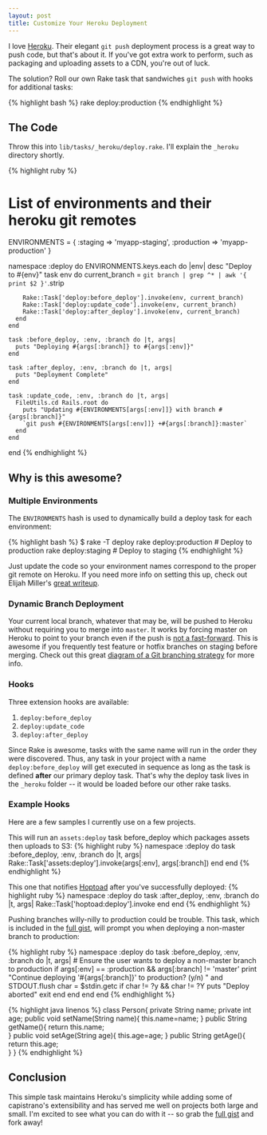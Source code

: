 ```yaml
---
layout: post
title: Customize Your Heroku Deployment
---
```


I love [Heroku](http://heroku.com). Their elegant `git push` deployment process is a great way to push code, but that's about it. If you've got extra work to perform, such as packaging and uploading assets to a CDN, you're out of luck.

The solution? Roll our own Rake task that sandwiches `git push` with hooks for additional tasks:

{% highlight bash %}
  rake deploy:production
{% endhighlight %}

## The Code

Throw this into `lib/tasks/_heroku/deploy.rake`. I'll explain the `_heroku` directory shortly.

{% highlight ruby %}
  # List of environments and their heroku git remotes
  ENVIRONMENTS = {
    :staging => 'myapp-staging',
    :production => 'myapp-production'
  }

  namespace :deploy do
    ENVIRONMENTS.keys.each do |env|
      desc "Deploy to #{env}"
      task env do
        current_branch = `git branch | grep ^* | awk '{ print $2 }'`.strip

        Rake::Task['deploy:before_deploy'].invoke(env, current_branch)
        Rake::Task['deploy:update_code'].invoke(env, current_branch)
        Rake::Task['deploy:after_deploy'].invoke(env, current_branch)
      end
    end

    task :before_deploy, :env, :branch do |t, args|
      puts "Deploying #{args[:branch]} to #{args[:env]}"
    end

    task :after_deploy, :env, :branch do |t, args|
      puts "Deployment Complete"
    end

    task :update_code, :env, :branch do |t, args|
      FileUtils.cd Rails.root do
        puts "Updating #{ENVIRONMENTS[args[:env]]} with branch #{args[:branch]}"
        `git push #{ENVIRONMENTS[args[:env]]} +#{args[:branch]}:master`
      end
    end
  end
{% endhighlight %}

## Why is this awesome?

### Multiple Environments

The `ENVIRONMENTS` hash is used to dynamically build a deploy task for each environment:

{% highlight bash %}
  $ rake -T deploy
  rake deploy:production  # Deploy to production
  rake deploy:staging     # Deploy to staging
{% endhighlight %}

Just update the code so your environment names correspond to the proper git remote on Heroku. If you need more info on setting this up, check out Elijah Miller's [great writeup](http://jqr.github.com/2009/04/25/deploying-multiple-environments-on-heroku).

### Dynamic Branch Deployment

Your current local branch, whatever that may be, will be pushed to Heroku without requiring you to merge into `master`. It works by forcing master on Heroku to point to your branch even if the push is [not a fast-forward](http://rip747.wordpress.com/2009/04/20/git-push-rejected-non-fast-forward/). This is awesome if you frequently test feature or hotfix branches on staging before merging. Check out this great [diagram of a Git branching strategy](http://nvie.com/git-model) for more info.

### Hooks

Three extension hooks are available: 
1. `deploy:before_deploy`
2. `deploy:update_code`
3. `deploy:after_deploy`

Since Rake is awesome, tasks with the same name will run in the order they were discovered. Thus, any task in your project with a name `deploy:before_deploy` will get executed in sequence as long as the task is defined **after** our primary deploy task. That's why the deploy task lives in the `_heroku` folder -- it would be loaded before our other rake tasks.

### Example Hooks

Here are a few samples I currently use on a few projects.

This will run an `assets:deploy` task before_deploy which packages assets then uploads to S3:
{% highlight ruby %}
  namespace :deploy do
    task :before_deploy, :env, :branch do |t, args|
      Rake::Task['assets:deploy'].invoke(args[:env], args[:branch])
    end
  end
{% endhighlight %}

This one that notifies [Hoptoad](http://hoptoadapp.com) after you've successfully deployed:
{% highlight ruby %}
  namespace :deploy do
    task :after_deploy, :env, :branch do |t, args|
      Rake::Task['hoptoad:deploy'].invoke
    end
  end
{% endhighlight %}

Pushing branches willy-nilly to production could be trouble. This task, which is included in the [full gist](http://gist.github.com/463024), will prompt you when deploying a non-master branch to production:

{% highlight ruby %}
  namespace :deploy do
    task :before_deploy, :env, :branch do |t, args|
      # Ensure the user wants to deploy a non-master branch to production
      if args[:env] == :production && args[:branch] != 'master'
        print "Continue deploying '#{args[:branch]}' to production? (y/n) " and STDOUT.flush
        char = $stdin.getc
        if char != ?y && char != ?Y
         puts "Deploy aborted"
         exit 
        end
      end
    end
  end
{% endhighlight %}

{% highlight java linenos %}
	class Person{
		private String name;
		private int age;
		public void setName(String name){
			this.name=name;
		}
		public String getName(){
			return this.name;	
		}
		public void setAge(String age){
			this.age=age;
		}
		public String getAge(){
			return this.age;	
		}
	}
{% endhighlight %}
## Conclusion

This simple task maintains Heroku's simplicity while adding some of capistrano's extensibility and has served me well on projects both large and small. I'm excited to see what you can do with it -- so grab the [full gist](http://gist.github.com/463024) and fork away!
